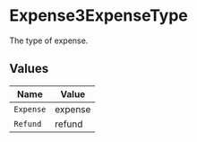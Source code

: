 # Expense3ExpenseType

The type of expense.


## Values

| Name      | Value     |
| --------- | --------- |
| `Expense` | expense   |
| `Refund`  | refund    |